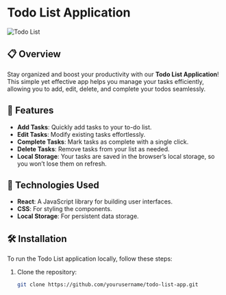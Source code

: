 # Todo List Application

![Todo List](https://via.placeholder.com/600x200?text=Your+Todo+List+App+Banner)

## 📋 Overview

Stay organized and boost your productivity with our **Todo List Application**! This simple yet effective app helps you manage your tasks efficiently, allowing you to add, edit, delete, and complete your todos seamlessly.

## 🚀 Features

- **Add Tasks**: Quickly add tasks to your to-do list.
- **Edit Tasks**: Modify existing tasks effortlessly.
- **Complete Tasks**: Mark tasks as complete with a single click.
- **Delete Tasks**: Remove tasks from your list as needed.
- **Local Storage**: Your tasks are saved in the browser’s local storage, so you won’t lose them on refresh.

## 🎨 Technologies Used

- **React**: A JavaScript library for building user interfaces.
- **CSS**: For styling the components.
- **Local Storage**: For persistent data storage.

## 🛠️ Installation

To run the Todo List application locally, follow these steps:

1. Clone the repository:
   ```bash
   git clone https://github.com/yourusername/todo-list-app.git
